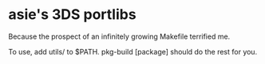 # asie's 3DS portlibs

Because the prospect of an infinitely growing Makefile terrified me.

To use, add utils/ to $PATH. pkg-build [package] should do the rest for you.
